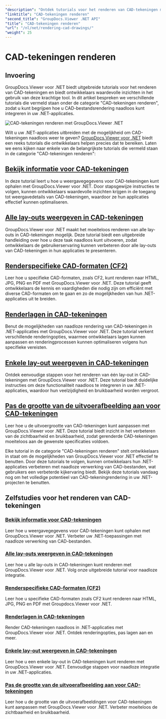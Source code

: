 ```yaml
---
"description": "Ontdek tutorials voor het renderen van CAD-tekeningen met GroupDocs.Viewer voor .NET. Leer hoe u .NET-toepassingen kunt verbeteren met naadloze verwerking van CAD-bestanden."
"linktitle": "CAD-tekeningen renderen"
"second_title": "GroupDocs.Viewer .NET API"
"title": "CAD-tekeningen renderen"
"url": "/nl/net/rendering-cad-drawings/"
"weight": 25
---
```


# CAD-tekeningen renderen


## Invoering

GroupDocs.Viewer voor .NET biedt uitgebreide tutorials voor het renderen van CAD-tekeningen en biedt ontwikkelaars waardevolle inzichten in het gebruik van deze krachtige tool. In dit artikel bespreken we verschillende tutorials die vermeld staan onder de categorie "CAD-tekeningen renderen", zodat u kunt begrijpen hoe u CAD-bestandsrendering naadloos kunt integreren in uw .NET-applicaties.

![CAD-tekeningen renderen met GroupDocs.Viewer .NET](/viewer/rendering-cad-drawings/image.png)

Wilt u uw .NET-applicaties uitbreiden met de mogelijkheid om CAD-tekeningen naadloos weer te geven? [GroupDocs.Viewer voor .NET](#) biedt een reeks tutorials die ontwikkelaars helpen precies dat te bereiken. Laten we eens kijken naar enkele van de belangrijkste tutorials die vermeld staan in de categorie "CAD-tekeningen renderen":

## [Bekijk informatie voor CAD-tekeningen](./get-view-info-cad-drawing/)
In deze tutorial leert u hoe u weergavegegevens voor CAD-tekeningen kunt ophalen met GroupDocs.Viewer voor .NET. Door stapsgewijze instructies te volgen, kunnen ontwikkelaars waardevolle inzichten krijgen in de toegang tot weergavedetails van CAD-tekeningen, waardoor ze hun applicaties effectief kunnen optimaliseren.

## [Alle lay-outs weergeven in CAD-tekeningen](./render-all-layouts-cad/)
GroupDocs.Viewer voor .NET maakt het moeiteloos renderen van alle lay-outs in CAD-tekeningen mogelijk. Deze tutorial biedt een uitgebreide handleiding over hoe u deze taak naadloos kunt uitvoeren, zodat ontwikkelaars de gebruikerservaring kunnen verbeteren door alle lay-outs van CAD-tekeningen in hun applicaties te presenteren.

## [Renderspecifieke CAD-formaten (CF2)](./render-specific-cad-formats/)
Leer hoe u specifieke CAD-formaten, zoals CF2, kunt renderen naar HTML, JPG, PNG en PDF met GroupDocs.Viewer voor .NET. Deze tutorial geeft ontwikkelaars de kennis en vaardigheden die nodig zijn om efficiënt met diverse CAD-formaten om te gaan en zo de mogelijkheden van hun .NET-applicaties uit te breiden.

## [Renderlagen in CAD-tekeningen](./render-layers-cad/)
Benut de mogelijkheden van naadloze rendering van CAD-tekeningen in .NET-applicaties met GroupDocs.Viewer voor .NET. Deze tutorial verkent verschillende renderingopties, waarmee ontwikkelaars lagen kunnen aanpassen en renderingprocessen kunnen optimaliseren volgens hun specifieke vereisten.

## [Enkele lay-out weergeven in CAD-tekeningen](./render-single-layout-cad/)
Ontdek eenvoudige stappen voor het renderen van één lay-out in CAD-tekeningen met GroupDocs.Viewer voor .NET. Deze tutorial biedt duidelijke instructies om deze functionaliteit naadloos te integreren in uw .NET-applicaties, waardoor hun veelzijdigheid en bruikbaarheid worden vergroot.

## [Pas de grootte van de uitvoerafbeelding aan voor CAD-tekeningen](./adjust-output-image-size-cad/)
Leer hoe u de uitvoergrootte van CAD-tekeningen kunt aanpassen met GroupDocs.Viewer voor .NET. Deze tutorial biedt inzicht in het verbeteren van de zichtbaarheid en bruikbaarheid, zodat gerenderde CAD-tekeningen moeiteloos aan de gewenste specificaties voldoen.

Elke tutorial in de categorie "CAD-tekeningen renderen" stelt ontwikkelaars in staat om de mogelijkheden van GroupDocs.Viewer voor .NET effectief te benutten. Door deze tutorials te volgen, kunnen ontwikkelaars hun .NET-applicaties verbeteren met naadloze verwerking van CAD-bestanden, wat gebruikers een verbeterde kijkervaring biedt. Bekijk deze tutorials vandaag nog om het volledige potentieel van CAD-tekeningrendering in uw .NET-projecten te benutten.

## Zelfstudies voor het renderen van CAD-tekeningen
### [Bekijk informatie voor CAD-tekeningen](./get-view-info-cad-drawing/)
Leer hoe u weergavegegevens voor CAD-tekeningen kunt ophalen met GroupDocs.Viewer voor .NET. Verbeter uw .NET-toepassingen met naadloze verwerking van CAD-bestanden.
### [Alle lay-outs weergeven in CAD-tekeningen](./render-all-layouts-cad/)
Leer hoe u alle lay-outs in CAD-tekeningen kunt renderen met GroupDocs.Viewer voor .NET. Volg onze uitgebreide tutorial voor naadloze integratie.
### [Renderspecifieke CAD-formaten (CF2)](./render-specific-cad-formats/)
Leer hoe u specifieke CAD-formaten zoals CF2 kunt renderen naar HTML, JPG, PNG en PDF met Groupdocs.Viewer voor .NET.
### [Renderlagen in CAD-tekeningen](./render-layers-cad/)
Render CAD-tekeningen naadloos in .NET-applicaties met GroupDocs.Viewer voor .NET. Ontdek renderingopties, pas lagen aan en meer.
### [Enkele lay-out weergeven in CAD-tekeningen](./render-single-layout-cad/)
Leer hoe u een enkele lay-out in CAD-tekeningen kunt renderen met GroupDocs.Viewer voor .NET. Eenvoudige stappen voor naadloze integratie in uw .NET-applicaties.
### [Pas de grootte van de uitvoerafbeelding aan voor CAD-tekeningen](./adjust-output-image-size-cad/)
Leer hoe u de grootte van de uitvoerafbeeldingen voor CAD-tekeningen kunt aanpassen met GroupDocs.Viewer voor .NET. Verbeter moeiteloos de zichtbaarheid en bruikbaarheid.